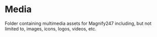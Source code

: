 # Media

Folder containing multimedia assets for Magnify247 including, but not limited to, images, icons, logos, videos, etc.
